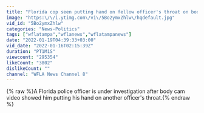 ```yaml
---
title: "Florida cop seen putting hand on fellow officer's throat on body cam video"
image: "https:\/\/i.ytimg.com\/vi\/5Bo2ymxZhlw\/hqdefault.jpg"
vid_id: "5Bo2ymxZhlw"
categories: "News-Politics"
tags: ["wflatampa","wflanews","wflatampanews"]
date: "2022-01-19T04:39:33+03:00"
vid_date: "2022-01-16T02:15:39Z"
duration: "PT1M1S"
viewcount: "295354"
likeCount: "3802"
dislikeCount: ""
channel: "WFLA News Channel 8"
---
```

{% raw %}A Florida police officer is under investigation after body cam video showed him putting his hand on another officer's throat.{% endraw %}
